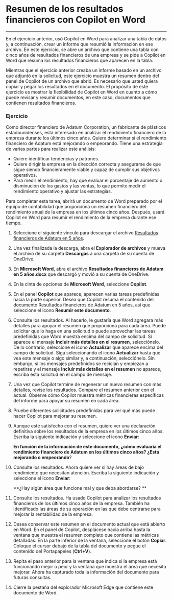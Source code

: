 # Resumen de los resultados financieros con Copilot en Word
---
En el ejercicio anterior, usó Copilot en Word para analizar una tabla de datos y, a continuación, crear un informe que resumió la información en ese archivo. En este ejercicio, se abre un archivo que contiene una tabla con cinco años de resultados financieros de una empresa y se pide a Copilot en Word que resuma los resultados financieros que aparecen en la tabla.

Mientras que el ejercicio anterior creaba un informe basado en un archivo que adjuntó en la solicitud, este ejercicio muestra un resumen dentro del panel de Copilot de un archivo que abrió. Es necesario que usted quiera copiar y pegar los resultados en el documento. El propósito de este ejercicio es mostrar la flexibilidad de Copilot en Word en cuanto a cómo puede revisar y resumir documentos, en este caso, documentos que contienen resultados financieros.

### Ejercicio

Como director financiero de Adatum Corporation, un fabricante de plásticos estadounidenses, está interesado en analizar el rendimiento financiero de la empresa durante los últimos cinco años. Quiere determinar si el rendimiento financiero de Adatum está mejorando o empeorando. Tiene una estrategia de varias partes para realizar este análisis:

 -  Quiere identificar tendencias y patrones.
 -  Quiere dirigir la empresa en la dirección correcta y asegurarse de que sigue siendo financieramente viable y capaz de cumplir sus objetivos operativos.
 -  Para medir el rendimiento, hay que evaluar el porcentaje de aumento o disminución de los gastos y las ventas, lo que permite medir el rendimiento operativo y ajustar las estrategias.

Para completar esta tarea, abrirá un documento de Word preparado por el equipo de contabilidad que proporciona un resumen financiero del rendimiento anual de la empresa en los últimos cinco años. Después, usará Copilot en Word para resumir el rendimiento de la empresa durante ese tiempo.

1.  Seleccione el siguiente vínculo para descargar el archivo [Resultados financieros de Adatum en 5 años](https://edxinteractivepage.blob.core.windows.net/ms-4004/Adatum%205%20Year%20Financial%20Results.docx).
2.  Una vez finalizada la descarga, abra el **Explorador de archivos** y mueva el archivo de su carpeta **Descargas** a una carpeta de su cuenta de OneDrive.
3.  En **Microsoft Word**, abra el archivo **Resultados financieros de Adatum en 5 años.docx** que descargó y movió a su cuenta de OneDrive.
4.  En la cinta de opciones de **Microsoft Word**, seleccione **Copilot**.
5.  En el panel **Copilot** que aparece, aparecen varias tareas predefinidas hacia la parte superior. Desea que Copilot resuma el contenido del documento Resultados financieros de Adatum en 5 años, así que seleccione el icono **Resumir este documento**.
6.  Consulte los resultados. Al hacerlo, le gustaría que Word agregara más detalles para apoyar el resumen que proporciona para cada área. Puede solicitar que lo haga en una solicitud o puede aprovechar las tareas predefinidas que Word muestra encima del campo de solicitud. Si aparece el mensaje **Incluir más detalles en el resumen**, selecciónelo. De lo contrario, seleccione el icono **Actualizar** que aparece encima del campo de solicitud. Siga seleccionando el icono **Actualizar** hasta que vea este mensaje o algo similar y, a continuación, selecciónelo. Sin embargo, si los mensajes predefinidos se reciclan y empiezan a repetirse y el mensaje **Incluir más detalles en el resumen** no aparece, escriba esta solicitud en el campo de mensaje.
7.  Una vez que Copilot termine de regenerar un nuevo resumen con más detalles, revise los resultados. Compare el resumen anterior con el actual. Observe cómo Copilot muestra métricas financieras específicas del informe para apoyar su resumen en cada área.
8.  Pruebe diferentes solicitudes predefinidas para ver qué más puede hacer Copilot para mejorar su resumen.
9.  Aunque esté satisfecho con el resumen, quiere ver una declaración definitiva sobre los resultados de la empresa en los últimos cinco años. Escriba la siguiente indicación y seleccione el icono **Enviar**:
    
    **En función de la información de este documento, ¿cómo evaluaría el rendimiento financiero de Adatum en los últimos cinco años? ¿Está mejorando o empeorando**?
10. Consulte los resultados. Ahora quiere ver si hay áreas de bajo rendimiento que necesitan atención. Escriba la siguiente indicación y seleccione el icono **Enviar**:

    **¿Hay algún área que funcione mal y que deba abordarse? **
11. Consulte los resultados. Ha usado Copilot para analizar los resultados financieros de los últimos cinco años de la empresa. También ha identificado las áreas de su operación en las que debe centrarse para mejorar la rentabilidad de la empresa.
12. Desea conservar este resumen en el documento actual que está abierto en Word. En el panel de Copilot, desplácese hacia arriba hasta la ventana que muestra el resumen completo que contiene las métricas detalladas. En la parte inferior de la ventana, seleccione el botón **Copiar**. Coloque el cursor debajo de la tabla del documento y pegue el contenido del Portapapeles (**Ctrl+V**).
13. Repita el paso anterior para la ventana que indica si la empresa está funcionando mejor o peor y la ventana que muestra el área que necesita mejorar. Ahora ha capturado toda la información del documento para futuras consultas.
14. Cierre la pestaña del explorador Microsoft Edge que contiene este documento de Word.
